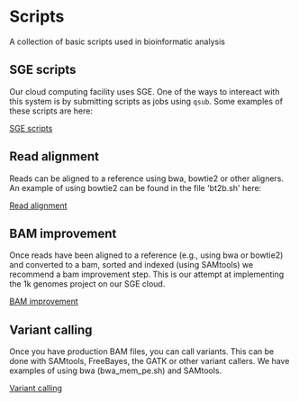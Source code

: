 # Scripts
A collection of basic scripts used in bioinformatic analysis


## SGE scripts

Our cloud computing facility uses SGE.
One of the ways to intereact with this system is by submitting scripts as jobs using `qsub`.
Some examples of these scripts are here:

[SGE scripts](https://github.com/knausb/SGE_scripts)


## Read alignment

Reads can be aligned to a reference using bwa, bowtie2 or other aligners.
An example of using bowtie2 can be found in the file 'bt2b.sh' here:

[Read alignment](https://github.com/knausb/SGE_scripts)


## BAM improvement

Once reads have been aligned to a reference (e.g., using bwa or bowtie2) and converted to a bam, sorted and indexed (using SAMtools) we recommend a bam improvement step.
This is our attempt at implementing the 1k genomes project on our SGE cloud.

[BAM improvement](https://github.com/knausb/bam_processing)


## Variant calling

Once you have production BAM files, you can call variants.
This can be done with SAMtools, FreeBayes, the GATK or other variant callers.
We have examples of using bwa (bwa_mem_pe.sh) and SAMtools.

[Variant calling](https://github.com/knausb/SGE_scripts)



